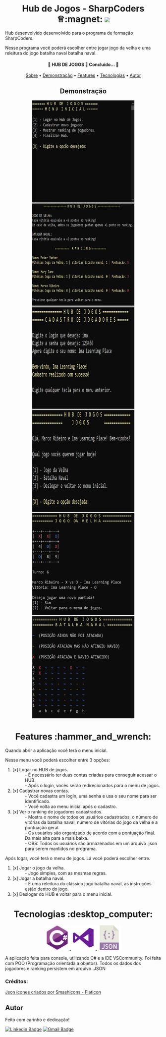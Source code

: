 <h1 align="center" id ="sobre">Hub de Jogos - SharpCoders &#9813:magnet: <img src="https://img.shields.io/static/v1?label=VERSION&message=1.0.0&color=%3CCOLOR%3E?style=for-the-badge&logo=coffeescript"/>
 </h1>
Hub desenvolvido desenvolvido para o programa de formação SharpCoders.

Nesse programa você poderá escolher entre jogar jogo da velha e uma releitura do jogo batalha naval batalha naval. 

<h4 align="center"> 
	🚧  HUB DE JOGOS 🚀 Concluído...  🚧
</h4>

<p align="center">
 <a href="#sobre">Sobre</a> •
 <a href="#demonstracao">Demonstração</a> • 
 <a href="#features">Features</a> • 
 <a href="#tecnologias">Tecnologias</a> • 
 <a href="#autor">Autor</a>
</p>

<h2 align="center" id="demonstracao"> Demonstração </h2>
<div align="center">
  <img width="330px" height="330px" alt="img1" title="img1" src="./assets/menuinicial.png" />
  <img width="330px" height="330px" alt="img3" title="img3" src="./assets/ranking.png" />
  <img width="330px" height="330px" alt="img3" title="img3" src="./assets/teladecadastro.PNG" />
  <img width="330px" height="330px" alt="img3" title="img3" src="./assets/menudejogos.png" />
  <img width="330px" height="330px" alt="img3" title="img3" src="./assets/jogodavelha.png" />
  <img width="330px" height="330px" alt="img3" title="img3" src="./assets/batalhanaval.png" />
</div>

<h1 align="center" id="features">Features :hammer_and_wrench:</h1>

<p>Quando abrir a aplicação você terá o menu inicial. </p>

<p>Nesse menu você poderá escolher entre 3 opções: </p>
<ol>
  <li>[x] Logar no HUB de jogos.</li>
    <dd> - É necessário ter duas contas criadas para conseguir acessar o HUB. </dd>
    <dd> - Após o login, vocês serão redirecionados para o menu de jogos. </dd>
  <li>[x] Cadastrar novas contas.</li>
    <dd> - Você cadastra um login, uma senha e usa o seu nome para ser identificado. </dd>
    <dd> - Você volta ao menu inicial após o cadastro. </dd>
  <li>[x] Ver o ranking de jogadores cadastrados.</li>
    <dd> - Mostra o nome de todos os usuários cadastrados, o número de vitórias da batalha naval, número de vitórias do jogo da velha e a pontuação geral. </dd>
    <dd> - Os usuários são organizado de acordo com a pontuação final. Da mais alta para a mais baixa. </dd>
    <dd> - OBS: Todos os usuários são armazenados em um arquivo .json para serem mantidos no programa. </dd>
</ol>

<p>Após logar, você terá o menu de jogos. Lá você poderá escolher entre. </p>
<ol>
  <li>[x] Jogar o jogo da velha.</li>
    <dd> - Jogo simples, com as mesmas regras. </dd>
  <li>[x] Jogar a batalha naval.</li>
    <dd> - É uma releitura do clássico jogo batalha naval, as instruções estão dentro do jogo. </dd>
  <li>[x] Deslogar do HUB e voltar para o menu inicial.</li>
</ol>

<h1 align="center" id="tecnologias">
  Tecnologias :desktop_computer:
 </h1>
 <p align="center">
      <a href="#Tecnologias"> <img width="80px" height="80px" alt="img3" title="img3" src="./assets/csharp.png" /> </a>   
      <a href="#Tecnologias"> <img width="80px" height="80px" alt="img3" title="img3" src="./assets/vscommunity.png" /> </a>   
      <a href="#Tecnologias"> <img width="80px" height="80px" alt="img3" title="img3" src="./assets/arquivo-json (1).png" /> </a>
</p>

<p> 
    A aplicação feita para console, utilizando C# e a IDE VSCommunity. Foi feita com POO (Programação orientada a objetos). Todos os dados dos jogadores e ranking persistem em arquivo .JSON
</p>

### Créditos: 
<a href="https://www.flaticon.com/br/icones-gratis/json" title="json ícones">Json ícones criados por Smashicons - Flaticon</a>

## Autor
Feito com carinho e dedicação!


[![Linkedin Badge](https://img.shields.io/badge/-MarcoSousa-blue?style=flat-square&logo=Linkedin&logoColor=white&link=https://www.linkedin.com/in/marccosousa/)](https://www.linkedin.com/in/marccosousa/)
[![Gmail Badge](https://img.shields.io/badge/-marcosousacontato@gmail.com-c14438?style=flat-square&logo=Gmail&logoColor=white&link=mailto:marcososuacontato@gmail.com)](mailto:marcosousacontato@gmail.com)
